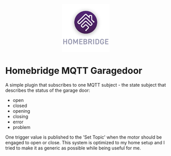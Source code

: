 
<p align="center">

<img src="https://github.com/homebridge/branding/raw/master/logos/homebridge-wordmark-logo-vertical.png" width="150">

</p>


# Homebridge MQTT Garagedoor

A simple plugin that subscribes to one MQTT subject - the state subject that describes the status of the garage door:
- open
- closed
- opening 
- closing
- error
- problem

One trigger value is published to the 'Set Topic' when the motor should be engaged to open or close. This system is optimized to my home setup and I tried to make it as generic as possible while being useful for me. 